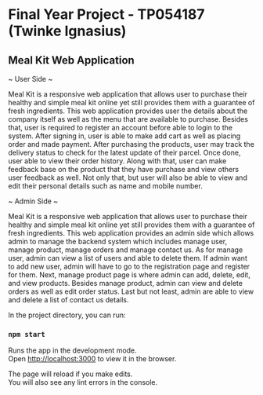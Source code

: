 # Final Year Project - TP054187 (Twinke Ignasius)



## Meal Kit Web Application

~ User Side ~

Meal Kit is a responsive web application that allows user to purchase their healthy and simple meal kit online yet still provides them with a guarantee of fresh ingredients. This web application provides user the details about the company itself as well as the menu that are available to purchase. Besides that, user is required to register an account before able to login to the system. After signing in, user is able to make add cart as well as placing order and made payment. After purchasing the products, user may track the delivery status to check for the latest update of their parcel. Once done, user able to view their order history. Along with that, user can make feedback base on the product that they have purchase and view others user feedback as well. Not only that, but user will also be able to view and edit their personal details such as name and mobile number.  


~ Admin Side ~ 

Meal Kit is a responsive web application that allows user to purchase their healthy and simple meal kit online yet still provides them with a guarantee of fresh ingredients. This web application provides an admin side which allows admin to manage the backend system which includes manage user, manage product, manage orders and manage contact us. As for manage user, admin can view a list of users and able to delete them. If admin want to add new user, admin will have to go to the registration page and register for them. Next, manage product page is where admin can add, delete, edit, and view products. Besides manage product, admin can view and delete orders as well as edit order status. Last but not least, admin are able to view and delete a list of contact us details. 


In the project directory, you can run:

### `npm start`

Runs the app in the development mode.\
Open [http://localhost:3000](http://localhost:3000) to view it in the browser.

The page will reload if you make edits.\
You will also see any lint errors in the console.
